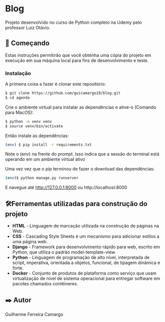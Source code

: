 # Blog

Projeto desenvolvido no curso de Python completo na Udemy pelo professor Luiz Otávio.

## 🚀 Começando

Estas instruções permitirão que você obtenha uma cópia do projeto em execução em sua máquina local para fins de desenvolvimento e teste.

### Instalação

A primeira coisa a fazer é clonar este repositório:

```sh
$ git clone https://github.com/guicamargo19/blog.git
$ cd agenda
```

Crie o ambiente virtual para instalar as dependências e ative-o (Comando para MacOS):

```sh
$ python -m venv venv
$ source venv/bin/activate
```

Então instale as dependências:

```sh
(env) $ pip install -r requirements.txt
```

Note o (env) na frente do prompt. Isso indica que a sessão do terminal está operando em um ambiente virtual ativo

Uma vez vez que o pip terminou de fazer o download das dependências:

```sh 
(env)$ python manage.py runserver
```

E navegue até http://127.0.0.1:8000 ou http://localhost:8000

## 🛠️Ferramentas utilizadas para construção do projeto

* **HTML** - Linguagem de marcação utilizada na construção de páginas na Web.
* **CSS** - Cascading Style Sheets é um mecanismo para adicionar estilos a uma página web.
* **Django** - Framework para desenvolvimento rápido para web, escrito em Python, que utiliza o padrão model-template-view.
* **Python** - Linguagem de programação de alto nível, interpretada de script, imperativa, orientada a objetos, funcional, de tipagem dinâmica e forte.
* **Docker** - Conjunto de produtos de plataforma como serviço que usam virtualização de nível de sistema operacional para entregar software em pacotes chamados contêineres.



## ✒️ Autor

Guilherme Ferreira Camargo
